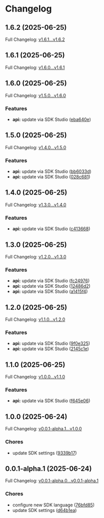 # Changelog

## 1.6.2 (2025-06-25)

Full Changelog: [v1.6.1...v1.6.2](https://github.com/HGMproperties/wpm-mcp-server/compare/v1.6.1...v1.6.2)

## 1.6.1 (2025-06-25)

Full Changelog: [v1.6.0...v1.6.1](https://github.com/HGMproperties/wpm-mcp-server/compare/v1.6.0...v1.6.1)

## 1.6.0 (2025-06-25)

Full Changelog: [v1.5.0...v1.6.0](https://github.com/HGMproperties/wpm-mcp-server/compare/v1.5.0...v1.6.0)

### Features

* **api:** update via SDK Studio ([eba640e](https://github.com/HGMproperties/wpm-mcp-server/commit/eba640e473f612f0a46a5151a8ed97241f9087ba))

## 1.5.0 (2025-06-25)

Full Changelog: [v1.4.0...v1.5.0](https://github.com/HGMproperties/wpm-mcp-server/compare/v1.4.0...v1.5.0)

### Features

* **api:** update via SDK Studio ([bb6033d](https://github.com/HGMproperties/wpm-mcp-server/commit/bb6033d5775bb535d8f4bbfc04db8f4d1173d67e))
* **api:** update via SDK Studio ([028c681](https://github.com/HGMproperties/wpm-mcp-server/commit/028c681e03239ca8cc9170eb381589ae632e5004))

## 1.4.0 (2025-06-25)

Full Changelog: [v1.3.0...v1.4.0](https://github.com/HGMproperties/wpm-mcp-server/compare/v1.3.0...v1.4.0)

### Features

* **api:** update via SDK Studio ([c413668](https://github.com/HGMproperties/wpm-mcp-server/commit/c413668c6c1ca80f8f8d0b787dc74cd07265664f))

## 1.3.0 (2025-06-25)

Full Changelog: [v1.2.0...v1.3.0](https://github.com/HGMproperties/wpm-mcp-server/compare/v1.2.0...v1.3.0)

### Features

* **api:** update via SDK Studio ([fc24976](https://github.com/HGMproperties/wpm-mcp-server/commit/fc24976ebbb8af39838c022aa04da95ac6c6e9af))
* **api:** update via SDK Studio ([12486d2](https://github.com/HGMproperties/wpm-mcp-server/commit/12486d2da4074206df2e8be52ad9c026d8015418))
* **api:** update via SDK Studio ([a1415f4](https://github.com/HGMproperties/wpm-mcp-server/commit/a1415f4e7fc0c0b963741a9f4ccbf66a86b2be01))

## 1.2.0 (2025-06-25)

Full Changelog: [v1.1.0...v1.2.0](https://github.com/HGMproperties/wpm-mcp-server/compare/v1.1.0...v1.2.0)

### Features

* **api:** update via SDK Studio ([9f0e325](https://github.com/HGMproperties/wpm-mcp-server/commit/9f0e325a6b2099722247152bdc6532d4716d1095))
* **api:** update via SDK Studio ([2145c1e](https://github.com/HGMproperties/wpm-mcp-server/commit/2145c1ebbe9320b658c22d3ff3bc7e79d4b54ec5))

## 1.1.0 (2025-06-25)

Full Changelog: [v1.0.0...v1.1.0](https://github.com/HGMproperties/wpm-mcp-server/compare/v1.0.0...v1.1.0)

### Features

* **api:** update via SDK Studio ([f645e06](https://github.com/HGMproperties/wpm-mcp-server/commit/f645e06a77133676d576cdc6434b43693cfe84fb))

## 1.0.0 (2025-06-24)

Full Changelog: [v0.0.1-alpha.1...v1.0.0](https://github.com/HGMproperties/wpm-mcp-server/compare/v0.0.1-alpha.1...v1.0.0)

### Chores

* update SDK settings ([9339b17](https://github.com/HGMproperties/wpm-mcp-server/commit/9339b17e0d263f5ee56962bca1db5c81d877338b))

## 0.0.1-alpha.1 (2025-06-24)

Full Changelog: [v0.0.1-alpha.0...v0.0.1-alpha.1](https://github.com/HGMproperties/wpm-mcp-server/compare/v0.0.1-alpha.0...v0.0.1-alpha.1)

### Chores

* configure new SDK language ([76bfd85](https://github.com/HGMproperties/wpm-mcp-server/commit/76bfd855bd9ba739624f3808597d2222c5595c4a))
* update SDK settings ([d64b1ea](https://github.com/HGMproperties/wpm-mcp-server/commit/d64b1eaeb9530128e0b820510edefd5431206bad))

